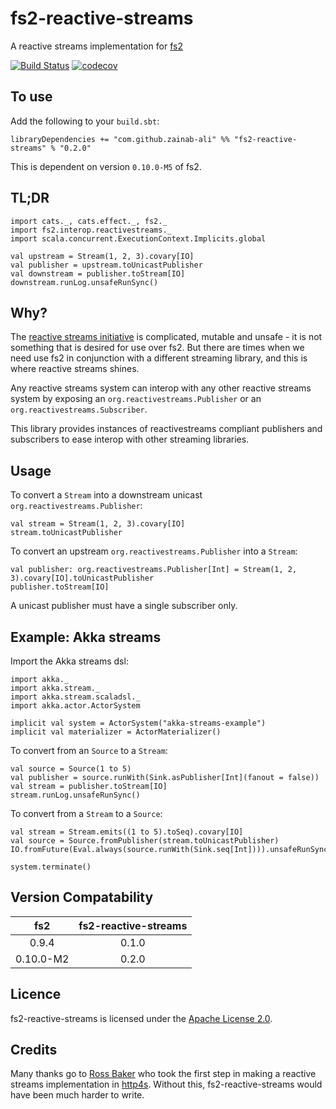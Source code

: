 # fs2-reactive-streams
A reactive streams implementation for [fs2](https://github.com/functional-streams-for-scala/fs2)

[![Build Status](https://travis-ci.org/zainab-ali/fs2-reactive-streams.svg?branch=master)](http://travis-ci.org/zainab-ali/fs2-reactive-streams)
[![codecov](https://codecov.io/gh/zainab-ali/fs2-reactive-streams/branch/master/graph/badge.svg)](https://codecov.io/gh/zainab-ali/fs2-reactive-streams)

## To use

Add the following to your `build.sbt`:

```tut:silent:fail
libraryDependencies += "com.github.zainab-ali" %% "fs2-reactive-streams" % "0.2.0"
```
This is dependent on version `0.10.0-M5` of fs2.

## TL;DR


```tut:book
import cats._, cats.effect._, fs2._
import fs2.interop.reactivestreams._
import scala.concurrent.ExecutionContext.Implicits.global

val upstream = Stream(1, 2, 3).covary[IO]
val publisher = upstream.toUnicastPublisher
val downstream = publisher.toStream[IO]
downstream.runLog.unsafeRunSync()
```

## Why?

The [reactive streams initiative](http://www.reactive-streams.org/) is complicated, mutable and unsafe - it is not something that is desired for use over fs2.
But there are times when we need use fs2 in conjunction with a different streaming library, and this is where reactive streams shines.

Any reactive streams system can interop with any other reactive streams system by exposing an `org.reactivestreams.Publisher` or an `org.reactivestreams.Subscriber`.

This library provides instances of reactivestreams compliant publishers and subscribers to ease interop with other streaming libraries.

## Usage


To convert a `Stream` into a downstream unicast `org.reactivestreams.Publisher`:

```tut:silent
val stream = Stream(1, 2, 3).covary[IO]
stream.toUnicastPublisher
```

To convert an upstream `org.reactivestreams.Publisher` into a `Stream`:

```tut:silent
val publisher: org.reactivestreams.Publisher[Int] = Stream(1, 2, 3).covary[IO].toUnicastPublisher
publisher.toStream[IO]
```

A unicast publisher must have a single subscriber only.

## Example: Akka streams

Import the Akka streams dsl:

```tut:silent
import akka._
import akka.stream._
import akka.stream.scaladsl._
import akka.actor.ActorSystem

implicit val system = ActorSystem("akka-streams-example")
implicit val materializer = ActorMaterializer()
```

To convert from an `Source` to a `Stream`:

```tut:book
val source = Source(1 to 5)
val publisher = source.runWith(Sink.asPublisher[Int](fanout = false))
val stream = publisher.toStream[IO]
stream.runLog.unsafeRunSync()
```

To convert from a `Stream` to a `Source`:

```tut:book
val stream = Stream.emits((1 to 5).toSeq).covary[IO]
val source = Source.fromPublisher(stream.toUnicastPublisher)
IO.fromFuture(Eval.always(source.runWith(Sink.seq[Int]))).unsafeRunSync()
```
```tut:invisible
system.terminate()
```

## Version Compatability

| fs2        | fs2-reactive-streams |
|:----------:|:--------------------:|
| 0.9.4      | 0.1.0                |
| 0.10.0-M2  | 0.2.0                |

## Licence

fs2-reactive-streams is licensed under the [Apache License 2.0](http://www.apache.org/licenses/LICENSE-2.0).

## Credits

Many thanks go to [Ross Baker](https://github.com/rossabaker) who took the first step in making a reactive streams implementation in [http4s](https://github.com/http4s/http4s).  Without this, fs2-reactive-streams would have been much harder to write.
